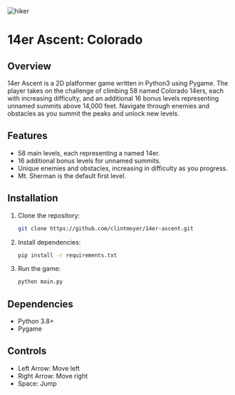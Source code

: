 ![hiker](https://github.com/user-attachments/assets/ee7f3456-f152-4de1-99cd-e0e13749d591)

# 14er Ascent: Colorado

## Overview
14er Ascent is a 2D platformer game written in Python3 using Pygame. The player takes on the challenge of climbing 58 named Colorado 14ers, each with increasing difficulty, and an additional 16 bonus levels representing unnamed summits above 14,000 feet. Navigate through enemies and obstacles as you summit the peaks and unlock new levels.

## Features
- 58 main levels, each representing a named 14er.
- 16 additional bonus levels for unnamed summits.
- Unique enemies and obstacles, increasing in difficulty as you progress.
- Mt. Sherman is the default first level.

## Installation
1. Clone the repository:
   ```bash
   git clone https://github.com/clintmoyer/14er-ascent.git
   ```
2. Install dependencies:
   ```bash
   pip install -r requirements.txt
   ```

3. Run the game:
   ```bash
   python main.py
   ```

## Dependencies
- Python 3.8+
- Pygame

## Controls
- Left Arrow: Move left
- Right Arrow: Move right
- Space: Jump

